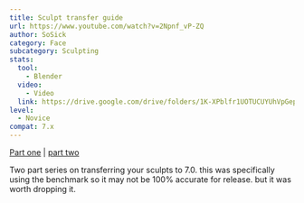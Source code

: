 ```yaml
---
title: Sculpt transfer guide
url: https://www.youtube.com/watch?v=2Npnf_vP-ZQ
author: SoSick
category: Face
subcategory: Sculpting
stats:
  tool:
    - Blender
  video:
    - Video
  link: https://drive.google.com/drive/folders/1K-XPblfr1UOTUCUYUhVpGepLi_QZ5vdF?usp=drive_link
level:
  - Novice
compat: 7.x
---
```

[Part one](https://www.youtube.com/watch?v=2Npnf_vP-ZQ) | [part two](https://www.youtube.com/watch?v=Rqrt-SPg29M)

Two part series on transferring your sculpts to 7.0. this was specifically using the benchmark so it may not be 100% accurate for release. but it was worth dropping it.